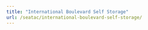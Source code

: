 ```yaml
---
title: "International Boulevard Self Storage"
url: /seatac/international-boulevard-self-storage/
---
```

